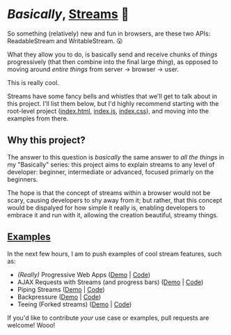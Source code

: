 # _Basically_, [Streams](https://streams.spec.whatwg.org) 🌊
So something (relatively) new and fun in browsers, are these two APIs: ReadableStream and WritableStream. 😮

What they allow you to do, is basically send and receive chunks of _things_ progressively (that then combine into the final large _thing_), as opposed to moving around _entire things_ from server -> browser -> user.

This is really cool.

Streams have some fancy bells and whistles that we'll get to talk about in this project. I'll list them below, but I'd highly recommend starting with the root-level project ([index.html](https://github.com/TejasQ/basically-streams/blob/master/index.html), [index.js](https://github.com/TejasQ/basically-streams/blob/master/index.js), [index.css](https://github.com/TejasQ/basically-streams/blob/master/index.css)), and moving into the examples from there.

## Why this project?
The answer to this question is _basically_ the same answer to _all the things_ in my "Basically" series: this project aims to explain streams to any level of developer: beginner, intermediate or advanced, focused primarly on the beginners.

The hope is that the concept of streams within a browser would not be scary, causing developers to shy away from it; but rather, that this concept would be dispalyed for how simple it really is, enabling developers to embrace it and run with it, allowing the creation beautiful, streamy things.

## [Examples](https://github.com/TejasQ/basically-streams/blob/master/examples)
In the next few hours, I am to push examples of cool stream features, such as:
- _(Really)_ Progressive Web Apps ([Demo](https://server-trmpwminiq.now.sh/) | [Code](https://github.com/TejasQ/basically-streams/tree/master/examples/streaming-pwa))
- AJAX Requests with Streams (and progress bars) ([Demo](https://tejasq.github.io/basically-streams/examples/fetch) | [Code](https://github.com/TejasQ/basically-streams/blob/master/examples/fetch/index.js))
- Piping Streams ([Demo](https://tejasq.github.io/basically-streams/) | [Code](https://github.com/TejasQ/basically-streams/blob/master/index.js))
- Backpressure ([Demo](https://tejasq.github.io/basically-streams/examples/backpressure) | [Code](https://github.com/TejasQ/basically-streams/blob/master/examples/backpressure/index.js))
- Teeing (Forked streams) ([Demo](https://tejasq.github.io/basically-streams/examples/teeing) | [Code](https://github.com/TejasQ/basically-streams/blob/master/examples/teeing/index.js))

If you'd like to contribute _your_ use case or examples, pull requests are welcome! Wooo!
